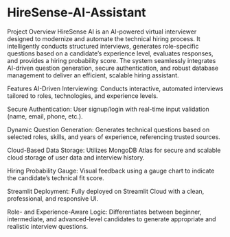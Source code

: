 # HireSense-AI-Assistant

Project Overview
HireSense AI is an AI-powered virtual interviewer designed to modernize and automate the technical hiring process. It intelligently conducts structured interviews, generates role-specific questions based on a candidate’s experience level, evaluates responses, and provides a hiring probability score. The system seamlessly integrates AI-driven question generation, secure authentication, and robust database management to deliver an efficient, scalable hiring assistant.

Features
AI-Driven Interviewing: Conducts interactive, automated interviews tailored to roles, technologies, and experience levels.

Secure Authentication: User signup/login with real-time input validation (name, email, phone, etc.).

Dynamic Question Generation: Generates technical questions based on selected roles, skills, and years of experience, referencing trusted sources.

Cloud-Based Data Storage: Utilizes MongoDB Atlas for secure and scalable cloud storage of user data and interview history.

Hiring Probability Gauge: Visual feedback using a gauge chart to indicate the candidate’s technical fit score.

Streamlit Deployment: Fully deployed on Streamlit Cloud with a clean, professional, and responsive UI.

Role- and Experience-Aware Logic: Differentiates between beginner, intermediate, and advanced-level candidates to generate appropriate and realistic interview questions.
